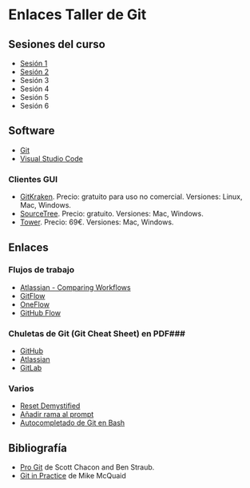 # Enlaces Taller de Git

## Sesiones del curso ##

- [Sesión 1](https://domingogallardo.github.io/curso-git/sesion01/index.html)
- [Sesión 2](https://domingogallardo.github.io/curso-git/sesion02/index.html)
- Sesión 3
- Sesión 4
- Sesión 5
- Sesión 6

## Software ##

- [Git](https://git-scm.com/downloads)
- [Visual Studio Code](https://code.visualstudio.com)

### Clientes GUI ###

- [GitKraken](https://www.gitkraken.com/). Precio: gratuito para uso
  no comercial. Versiones: Linux, Mac,
  Windows.
- [SourceTree](https://www.sourcetreeapp.com/). Precio: gratuito. Versiones: Mac,
  Windows.
- [Tower](https://www.git-tower.com/). Precio: 69€. Versiones: Mac, Windows.

## Enlaces ##

### Flujos de trabajo ###

- [Atlassian - Comparing Workflows](https://www.atlassian.com/git/tutorials/comparing-workflows)
- [GitFlow](http://nvie.com/posts/a-successful-git-branching-model/)
- [OneFlow](http://endoflineblog.com/oneflow-a-git-branching-model-and-workflow)
- [GitHub Flow](http://scottchacon.com/2011/08/31/github-flow.html)

### Chuletas de Git (Git Cheat Sheet) en PDF###

- [GitHub](https://education.github.com/git-cheat-sheet-education.pdf)
- [Atlassian](https://www.atlassian.com/dam/jcr:8132028b-024f-4b6b-953e-e68fcce0c5fa/atlassian-git-cheatsheet.pdf)
- [GitLab](https://gitlab.com/gitlab-com/marketing/raw/master/design/print/git-cheatsheet/print-pdf/git-cheatsheet.pdf)
  
### Varios ###
 
- [Reset Demystified](https://git-scm.com/blog)
- [Añadir rama al prompt](https://coderwall.com/p/fasnya/add-git-branch-name-to-bash-prompt)
- [Autocompletado de Git en Bash](https://github.com/bobthecow/git-flow-completion/wiki/Install-Bash-git-completion)

## Bibliografía ##

- [Pro Git](https://git-scm.com/book/en/v2) de Scott Chacon and Ben Straub.
- [Git in Practice](https://www.manning.com/books/git-in-practice) de Mike McQuaid
